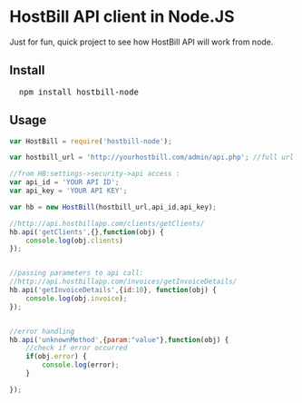 # HostBill API client in Node.JS

Just for fun, quick project to see how HostBill API will work from node.

## Install

<pre>
  npm install hostbill-node
</pre>
    

## Usage

```javascript
var HostBill = require('hostbill-node');

var hostbill_url = 'http://yourhostbill.com/admin/api.php'; //full url to api endpoint

//from HB:settings->security->api access :
var api_id = 'YOUR API ID'; 
var api_key = 'YOUR API KEY';

var hb = new HostBill(hostbill_url,api_id,api_key);

//http://api.hostbillapp.com/clients/getClients/
hb.api('getClients',{},function(obj) { 
	console.log(obj.clients) 
});


//passing parameters to api call:
//http://api.hostbillapp.com/invoices/getInvoiceDetails/
hb.api('getInvoiceDetails',{id:10}, function(obj) { 
	console.log(obj.invoice);
});


//error handling
hb.api('unknownMethod',{param:"value"},function(obj) { 
	//check if error occurred
	if(obj.error) {
		console.log(error);
	}

});
```


